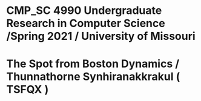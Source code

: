 # CMP_SC 4990 Undergraduate Research in Computer Science /Spring 2021 / University of Missouri 
# The Spot from Boston Dynamics / Thunnathorne Synhiranakkrakul ( TSFQX ) 
